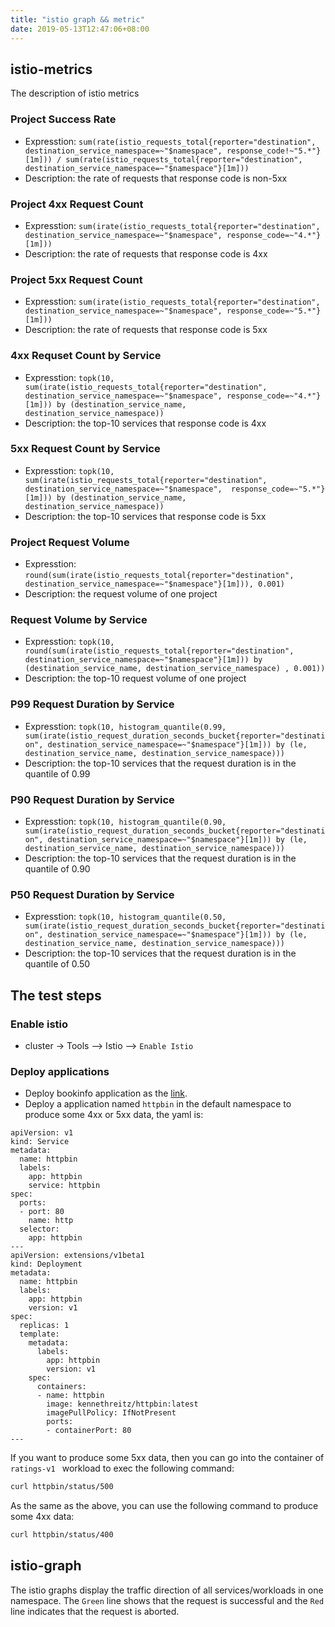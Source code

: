 ```yaml
---
title: "istio graph && metric"
date: 2019-05-13T12:47:06+08:00
---
```



## istio-metrics
The description of istio metrics

### Project Success Rate
* Expresstion: 
 `sum(rate(istio_requests_total{reporter="destination", destination_service_namespace=~"$namespace", response_code!~"5.*"}[1m])) / sum(rate(istio_requests_total{reporter="destination", destination_service_namespace=~"$namespace"}[1m]))`
* Description: the rate of requests that response code is non-5xx

### Project 4xx Request Count
* Expresstion: `sum(irate(istio_requests_total{reporter="destination", destination_service_namespace=~"$namespace", response_code=~"4.*"}[1m]))`
* Description: the rate of requests that response code is 4xx

### Project 5xx Request Count 
* Expresstion: `sum(irate(istio_requests_total{reporter="destination", destination_service_namespace=~"$namespace", response_code=~"5.*"}[1m]))`
* Description: the rate of requests that response code is 5xx

### 4xx Requset Count by Service
* Expresstion: `topk(10, sum(irate(istio_requests_total{reporter="destination", destination_service_namespace=~"$namespace", response_code=~"4.*"}[1m])) by (destination_service_name, destination_service_namespace))`
* Description: the top-10 services that response code is 4xx

### 5xx Request Count by Service
* Expresstion: `topk(10, sum(irate(istio_requests_total{reporter="destination", destination_service_namespace=~"$namespace",  response_code=~"5.*"}[1m])) by (destination_service_name, destination_service_namespace))`
* Description: the top-10 services that response code is 5xx

### Project Request Volume
* Expresstion: `round(sum(irate(istio_requests_total{reporter="destination", destination_service_namespace=~"$namespace"}[1m])), 0.001) `
* Description: the request volume of one project

### Request Volume by Service
* Expresstion: `topk(10, round(sum(irate(istio_requests_total{reporter="destination", destination_service_namespace=~"$namespace"}[1m])) by (destination_service_name, destination_service_namespace) , 0.001))`
* Description: the top-10 request volume of one project

### P99 Request Duration by Service
* Expresstion: `topk(10, histogram_quantile(0.99, sum(irate(istio_request_duration_seconds_bucket{reporter="destination", destination_service_namespace=~"$namespace"}[1m])) by (le, destination_service_name, destination_service_namespace)))`
* Description: the top-10 services that the request duration is in the quantile of 0.99

### P90 Request Duration by Service
* Expresstion: `topk(10, histogram_quantile(0.90, sum(irate(istio_request_duration_seconds_bucket{reporter="destination", destination_service_namespace=~"$namespace"}[1m])) by (le, destination_service_name, destination_service_namespace)))`
* Description: the top-10 services that the request duration is in the quantile of 0.90

### P50 Request Duration by Service
* Expresstion: `topk(10, histogram_quantile(0.50, sum(irate(istio_request_duration_seconds_bucket{reporter="destination", destination_service_namespace=~"$namespace"}[1m])) by (le, destination_service_name, destination_service_namespace)))`
* Description: the top-10 services that the request duration is in the quantile of 0.50


## The test steps

### Enable istio

* cluster -> Tools --> Istio --> `Enable Istio`

### Deploy applications

* Deploy bookinfo application as the [link](https://istio.io/docs/examples/bookinfo/#if-you-are-running-on-kubernetes).
* Deploy a application named `httpbin` in the default namespace to produce some 4xx or 5xx data, the yaml is:

```
apiVersion: v1
kind: Service
metadata:
  name: httpbin
  labels:
    app: httpbin
    service: httpbin
spec:
  ports:
  - port: 80
    name: http
  selector:
    app: httpbin
---
apiVersion: extensions/v1beta1
kind: Deployment
metadata:
  name: httpbin
  labels:
    app: httpbin
    version: v1
spec:
  replicas: 1
  template:
    metadata:
      labels:
        app: httpbin
        version: v1
    spec:
      containers:
      - name: httpbin
        image: kennethreitz/httpbin:latest
        imagePullPolicy: IfNotPresent
        ports:
        - containerPort: 80
---
```

If you want to produce some 5xx data, then you can go into the container of `ratings-v1 ` workload to exec the following command:

```bash
curl httpbin/status/500
```
As the same as the above, you can use the following command to produce some 4xx data:

```bash
curl httpbin/status/400
```

## istio-graph

The istio graphs display the traffic direction of all services/workloads in one namespace. The `Green` line shows that the request is successful and the `Red` line indicates that the request is aborted.
